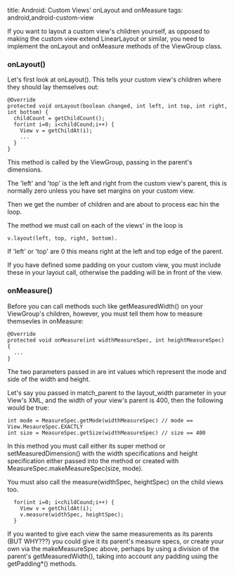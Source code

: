 title: Android: Custom Views' onLayout and onMeasure 
tags: android,android-custom-view

If you want to layout a custom view's children yourself, as opposed to making the custom view extend LinearLayout or similar, you need to implement the onLayout and onMeasure methods of the ViewGroup class.

### onLayout()

Let's first look at onLayout(). This tells your custom view's children where they should lay themselves out:

    @Override
    protected void onLayout(boolean changed, int left, int top, int right, int bottom) {
      childCount = getChildCount();
      for(int i=0; i<childCound;i++) {
        View v = getChildAt(i);
        ...
      }
    }
    
This method is called by the ViewGroup, passing in the parent's dimensions. 

The 'left' and 'top' is the left and right from the custom view's parent, this is normally zero unless you have set margins on your custom view.

Then we get the number of children and are about to process eac hin the loop.

The method we must call on each of the views' in the loop is 

    v.layout(left, top, right, bottom). 
    
If 'left' or 'top' are 0 this means right at the left and top edge of the parent. 

If you have defined some padding on your custom view, you must include these in your layout call, otherwise the padding will be in front of the view.

### onMeasure()

Before you can call methods such like getMeasuredWidth() on your ViewGroup's children, however, you must tell them how to measure themsevles in onMeasure:

    @Override
    protected void onMeasure(int widthMeasureSpec, int heightMeasureSpec) {
      ...
    }

The two parameters passed in are int values which represent the mode and side of the width and height.

Let's say you passed in match_parent to the layout_width parameter in your View's XML, and the width of your view's parent is 400, then the following would be true:


    int mode = MeasureSpec.getMode(widthMeasureSpec) // mode == View.MesaureSpec.EXACTLY
    int size = MeasureSpec.getSize(widthMeasureSpec) // size == 400
    
In this method you must call either its super method or setMeasuredDimension() with the width specifications and height specification either passed into the method or created with MeasureSpec.makeMeasureSpec(size, mode).

You must also call the measure(widthSpec, heightSpec) on the child views too.

      for(int i=0; i<childCound;i++) {
        View v = getChildAt(i);
        v.measure(widthSpec, heightSpec);
      }
      
If you wanted to give each view the same measurements as its parents (BUT WHY???) you could give it its parent's measure specs, or create your own via the makeMeasureSpec above, perhaps by using a division of the parent's getMeasuredWidth(), taking into account any padding using the getPadding*() methods.
